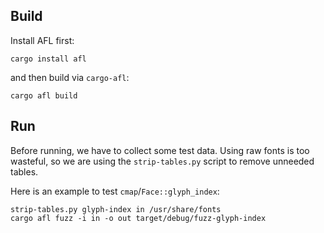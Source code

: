 ## Build

Install AFL first:

```
cargo install afl
```

and then build via `cargo-afl`:

```
cargo afl build
```

## Run

Before running, we have to collect some test data.
Using raw fonts is too wasteful, so we are using the `strip-tables.py` script
to remove unneeded tables.

Here is an example to test `cmap`/`Face::glyph_index`:

```
strip-tables.py glyph-index in /usr/share/fonts
cargo afl fuzz -i in -o out target/debug/fuzz-glyph-index
```
